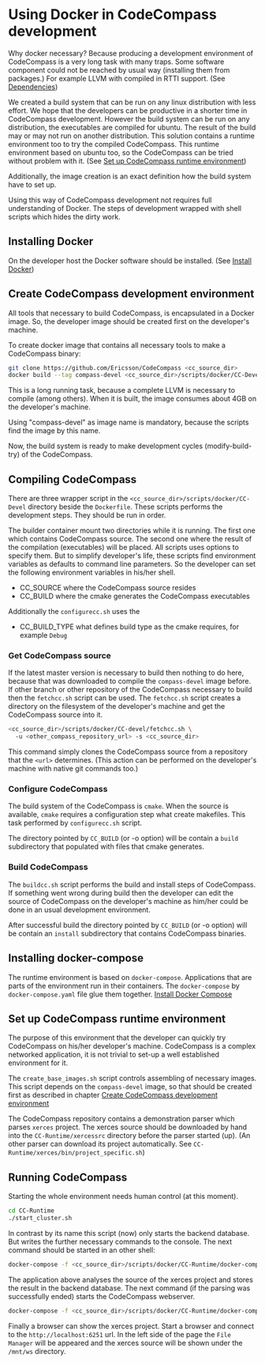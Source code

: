 # Using Docker in CodeCompass development

Why docker necessary? Because producing a development environment of CodeCompass
is a very long task with many traps. Some software component could not be
reached by usual way (installing them from packages.) For example LLVM with
compiled in RTTI support. (See [Dependencies](deps.md))

We created a build system that can be run on any linux distribution with less
effort. We hope that the developers can be productive in a shorter time in
CodeCompass development. However the build system can be run on any
distribution, the executables are compiled for ubuntu. The result of the build
may or may not run on another distribution. This solution contains a runtime
environment too to try the compiled CodeCompass. This runtime environment based
on ubuntu too, so the CodeCompass can be tried without problem with it. (See
[Set up CodeCompass runtime environment](#set-up-codecompass-runtime-environment))

Additionally, the image creation is an exact definition how the build system
have to set up.

Using this way of CodeCompass development not requires full understanding of
Docker. The steps of development wrapped with shell scripts which hides the
dirty work.

## Installing Docker

On the developer host the Docker software should be installed. (See
[Install Docker](https://docs.docker.com/install/))

## Create CodeCompass development environment

All tools that necessary to build CodeCompass, is encapsulated in a Docker
image. So, the developer image should be created first on the developer's
machine.

To create docker image that contains all necessary tools to make a CodeCompass
binary:

```bash
git clone https://github.com/Ericsson/CodeCompass <cc_source_dir>
docker build --tag compass-devel <cc_source_dir>/scripts/docker/CC-Devel
```

This is a long running task, because a complete LLVM is necessary to compile
(among others). When it is built, the image consumes about 4GB on the
developer's machine.

Using "compass-devel" as image name is mandatory, because the scripts find the
image by this name.

Now, the build system is ready to make development cycles (modify-build-try) of
the CodeCompass.

## Compiling CodeCompass

There are three wrapper script in the
``<cc_source_dir>/scripts/docker/CC-Devel`` directory beside the ``Dockerfile``.
These scripts performs the development steps. They should be run in order.

The builder container mount two directories while it is running. The first one
which contains CodeCompass source. The second one where the result of the
compilation (executables) will be placed. All scripts uses options to specify
them. But to simplify developer's life, these scripts find environment variables
as defaults to command line parameters. So the developer can set the following
environment variables in his/her shell.

- CC_SOURCE where the CodeCompass source resides
- CC_BUILD where the cmake generates the CodeCompass executables

Additionally the ``configurecc.sh`` uses the

- CC_BUILD_TYPE what defines build type as the cmake requires, for example
``Debug``

### Get CodeCompass source

If the latest master version is necessary to build then nothing to do here,
because that was downloaded to compile the ``compass-devel`` image before. If
other branch or other repository of the CodeCompass necessary to build then the
``fetchcc.sh`` script can be used. The ``fetchcc.sh`` script creates a directory
on the filesystem of the developer's machine and get the CodeCompass source into
it.

```bash
<cc_source_dir>/scripts/docker/CC-devel/fetchcc.sh \
  -u <other_compass_repository_url> -s <cc_source_dir>
```

This command simply clones the CodeCompass source from a repository that the
``<url>`` determines. (This action can be performed on the developer's machine
with native git commands too.)

### Configure CodeCompass

The build system of the CodeCompass is ``cmake``. When the source is available,
``cmake`` requires a configuration step what create makefiles. This task
performed by ``configurecc.sh`` script.

The directory pointed by ``CC_BUILD`` (or -o option) will be contain a ``build``
subdirectory that populated with files that cmake generates.

### Build CodeCompass

The ``buildcc.sh`` script performs the build and install steps of CodeCompass.
If something went wrong during build then the developer can edit the source of
CodeCompass on the developer's machine as him/her could be done in an usual
development environment.

After successful build the directory pointed by ``CC_BUILD`` (or -o option)
will be contain an ``install`` subdirectory that contains CodeCompass binaries.

## Installing docker-compose

The runtime environment is based on ``docker-compose``. Applications that are
parts of the environment run in their containers. The ``docker-compose`` by
``docker-compose.yaml`` file glue them together.
[Install Docker Compose](https://docs.docker.com/compose/install/)

## Set up CodeCompass runtime environment

The purpose of this environment that the developer can quickly try
CodeCompass on his/her developer's machine. CodeCompass is a complex networked
application, it is not trivial to set-up a well established environment for it.

The ``create_base_images.sh`` script controls assembling of necessary images.
This script depends on the ``compass-devel`` image, so that should be created
first as described in chapter
[Create CodeCompass development environment](#create-codecompass-development-environment)

The CodeCompass repository contains a demonstration parser which parses
``xerces`` project. The xerces source should be downloaded by hand into the
``CC-Runtime/xercessrc`` directory before the parser started (up). (An other
parser can download its project automatically. See
``CC-Runtime/xerces/bin/project_specific.sh``)

## Running CodeCompass

Starting the whole environment needs human control (at this moment).

```bash
cd CC-Runtime
./start_cluster.sh
```

In contrast by its name this script (now) only starts the backend database. But
writes the further necessary commands to the console. The next command should be
started in an other shell:

```bash
docker-compose -f <cc_source_dir>/scripts/docker/CC-Runtime/docker-compose.yaml up xercesparser
```

The application above analyses the source of the xerces project and stores the
result in the backend database. The next command (if the parsing was
successfully ended) starts the CodeCompass webserver.

```bash
docker-compose -f <cc_source_dir>/scripts/docker/CC-Runtime/docker-compose.yaml up webserver
```

Finally a browser can show the xerces project. Start a browser and connect to
the ``http://localhost:6251`` url. In the left side of the page the
``File Manager`` will be appeared and the xerces source will be shown under the
``/mnt/ws`` directory.